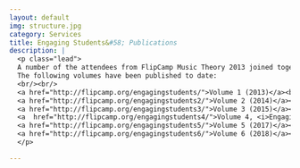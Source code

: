 ```yaml
---
layout: default
img: structure.jpg
category: Services
title: Engaging Students&#58; Publications
description: |
  <p class="lead">
  A number of the attendees from FlipCamp Music Theory 2013 joined together to form the editorial board for a new project, a crowdsourced ebook on student-centered pedagogy in university-level music courses. The result of that project is <i>Engaging Students: Essays in Music Pedagogy</i>.<br/><br/>
  The following volumes have been published to date: 
  <br/><br/>
  <a href="http://flipcamp.org/engagingstudents/">Volume 1 (2013)</a><br/>
  <a href="http://flipcamp.org/engagingstudents2/">Volume 2 (2014)</a><br/>
  <a href="http://flipcamp.org/engagingstudents3/">Volume 3 (2015)</a><br/>
  <a  href="http://flipcamp.org/engagingstudents4/">Volume 4, <i>Engaging Students Through Jazz</i> (2016)</a><br/>
  <a href="http://flipcamp.org/engagingstudents5/">Volume 5 (2017)</a><br/>
  <a href="http://flipcamp.org/engagingstudents6/">Volume 6 (2018)</a><br/>
  </p>

---
```

